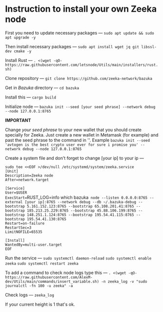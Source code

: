 # Instruction to install your own Zeeka node

First you need to update necessary packages — `sudo apt update && sudo apt upgrade -y`

Then install necessary packages — `sudo apt install wget jq git libssl-dev cmake -y`

Install Rust — `. <(wget -qO- https://raw.githubusercontent.com/letsnode/Utils/main/installers/rust.sh)`

Clone repository — `git clone https://github.com/zeeka-network/bazuka`

Get in *Bazuka* directory — `cd bazuka`

Install this — `cargo build`

Initialize node — `bazuka init --seed [your seed phrase] --network debug --node 127.0.0.1:8765`

**IMPORTANT**

Change *your seed phrase* to your new wallet that you should create specially for Zeeka. Just create a new wallet in Metamask (for example) and past the seed phrase to the command in ''. Example `bazuka init --seed 'avtogen is the best crypto user ever for sure i promise you' --network debug --node 127.0.0.1:8765`

Create a system file and don't forget to change [your ip] to your ip — 

`sudo tee <<EOF >/dev/null /etc/systemd/system/zeeka.service`  
`[Unit]`  
`Description=Zeeka node`  
`After=network.target`  
  
`[Service]`  
`User=$USER`  
`ExecStart=`RUST_LOG=info which bazuka` node --listen 0.0.0.0:8765 --external [your ip]:8765 --network debug --db ~/.bazuka-debug --bootstrap 5.161.152.123:8765 --bootstrap 65.108.201.41:8765 --bootstrap 185.213.25.229:8765 --bootstrap 45.88.106.199:8765 --bootstrap 148.251.1.124:8765 --bootstrap 195.54.41.115:8765 --bootstrap 195.54.41.130:8765`  
`Restart=on-failure`  
`RestartSec=3`  
`LimitNOFILE=65535`  
  
`[Install]`  
`WantedBy=multi-user.target`  
`EOF`

Run the service — `sudo systemctl daemon-reload` 
                  `sudo systemctl enable zeeka`
                  `sudo systemctl restart zeeka`

To add a command to check node logs type this — `. <(wget -qO- https://raw.githubusercontent.com/AlexM-dev/Utils/main/commands/insert_variable.sh) -n zeeka_log -v "sudo journalctl -fn 100 -u zeeka" -a`

Check logs — `zeeka_log`

If your current height is 1 that's ok.


